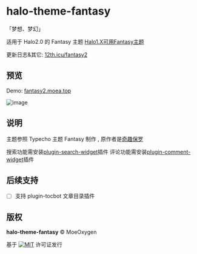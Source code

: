 # halo-theme-fantasy
「梦想、梦幻」

适用于 Halo2.0 的 Fantasy 主题
[Halo1.X可用Fantasy主题](https://github.com/moeoxygen/halo-theme-fantasy/blob/main)

更新日志&其它: [12th.icu/fantasy2](https://12th.icu/fantasy2)

## 预览

Demo: [fantasy2.moea.top](https://fantasy2.moea.top)

![image](https://fantasy.moea.top/themes/Fantasy/screenshot.png)

## 说明

主题参照 Typecho 主题 Fantasy 制作 , 原作者是[奇趣保罗](https://paugram.com/)

搜索功能需安装[plugin-search-widget](https://github.com/halo-sigs/plugin-search-widget)插件
评论功能需安装[plugin-comment-widget](https://github.com/halo-sigs/plugin-comment-widget)插件

## 后续支持

- [ ] 支持 plugin-tocbot 文章目录插件

## 版权

**halo-theme-fantasy** &copy; MoeOxygen 

基于 [![MIT](https://img.shields.io/badge/license-MIT-orange.svg)](https://github.com/MoeOxygen/halo-theme-fantasy/blob/master/LICENSE) 许可证发行
